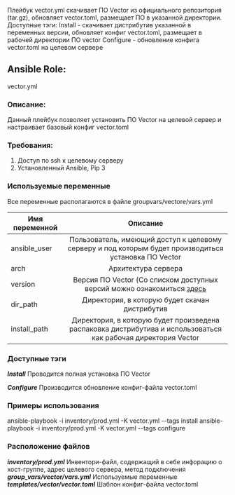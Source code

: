Плейбук vector.yml  скачивает  ПО  Vector из официального репозитория (tar.gz), обновляет vector.toml, размещает ПО в указанной директории.
Доступные тэги:
Install - скачивает дистрибутив указанной в переменных версии, обновляет конфиг vector.toml, размещает в рабочей директории ПО vector
Configure - обновление конфига vector.toml на целевом сервере


## Ansible Role: 
vector.yml

### Описание: 
Данный плейбук позволяет установить ПО Vector на целевой сервер и настраивает базовый конфиг vector.toml

### Требования: 
1) Доступ по ssh к целевому серверу
2)  Установленный Ansible, Pip 3
### Используемые переменные

Все переменные располагаются в файле groupvars/vectore/vars.yml

| Имя переменной  |                                                    Описание                                                    |
| ---------- |:--------------------------------------------------------------------------------------------------------------:|
| ansible_user |     Пользователь, имеющий доступ к целевому серверу и под которым будет производиться установка ПО Vector      |
| arch    |                                              Архитектура сервера                                               |
| version|  Версия ПО Vector (Со списком доступных версий можно ознакомиться [здесь](https://packages.timber.io/vector/)  |
|dir_path|                                 Директория, в которую будет скачан дистрибутив                                 |
|install_path| Директория, в которую будет произведена распаковка дистрибутива и использоваться как рабочая директория Vector |

### Доступные тэги
***Install*** Проводится полная установка ПО Vector

***Configure*** Производится обновление конфиг-файла vector.toml

### Примеры использования

ansible-playbook -i inventory/prod.yml -K vector.yml --tags install
ansible-playbook -i inventory/prod.yml -K vector.yml --tags configure
### Расположение файлов

***inventory/prod.yml***  Инвентори-файл, содержащий в себе инфорацию о хост-группе, адрес целевого сервера, метод подключения
***group_vars/vector/vars.yml*** Используемые переменные
***templates/vector/vector.toml*** Шаблон конфиг-файла vector.toml

